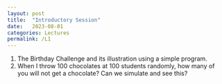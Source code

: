 ```yaml
---
layout: post
title:  "Introductory Session"
date:   2023-08-01
categories: Lectures
permalink: /L1
---
```


1. The Birthday Challenge and its illustration using a simple program.
2. When I throw 100 chocolates at 100 students randomly, how many of you will not get a chocolate? Can we simulate and see this?

